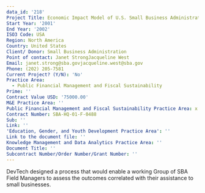 ```yaml
---
data_id: '218'
Project Title: Economic Impact Model of U.S. Small Business Administration
Start Year: '2001'
End Year: '2002'
ISO3 Code: USA
Region: North America
Country: United States
Client/ Donor: Small Business Administration
Point of contact: Janet StrongJacqueline West
Email: janet.strong@sba.govjacqueline.west@sba.gov
Phone: (202) 205-7581
Current Project? (Y/N): 'No'
Practice Area:
  - Public Financial Management and Fiscal Sustainability
Prime: ''
Contract Value USD: '75000.00'
M&E Practice Area: ''
Public Financial Management and Fiscal Sustainability Practice Area: x
Contract Number: SBA-HQ-01-F-0488
Sub: ''
Link: ''
'Education, Gender, and Youth Development Practice Area': ''
Link to the document file: ''
Knowledge Management and Data Analytics Practice Area: ''
Document Title: ''
Subcontract Number/Order Number/Grant Number: ''
---
```

DevTech designed a process that would enable a working Group of SBA Field Managers to assess the outcomes correlated with their assistance to small businesses.